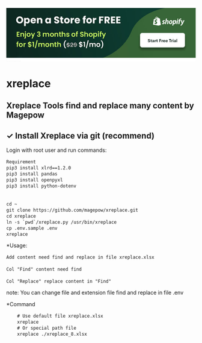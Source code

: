 [<img src="https://github.com/magepow/themeforest/blob/master/shopify/shopify_affiliate.jpg" >](https://shopify.pxf.io/VyL446)

# xreplace
## Xreplace Tools find and replace many content by Magepow

## ✓ Install Xreplace via git (recommend)
Login with root user and run commands:

```
Requirement
pip3 install xlrd==1.2.0
pip3 install pandas
pip3 install openpyxl
pip3 install python-dotenv


cd ~
git clone https://github.com/magepow/xreplace.git
cd xreplace
ln -s `pwd`/xreplace.py /usr/bin/xreplace
cp .env.sample .env
xreplace
```
*Usage:

    Add content need find and replace in file xreplace.xlsx
  
    Col "Find" content need find
  
    Col "Replace" replace content in "Find"
  
note: You can change file and extension file find and replace in file .env

*Command
  ```
      # Use default file xreplace.xlsx
      xreplace
      # Or special path file
      xreplace ./xreplace_8.xlsx
  ```
